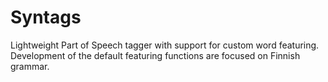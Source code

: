 # Syntags
Lightweight Part of Speech tagger with support for custom word featuring. Development of the default featuring functions are focused on Finnish grammar.
